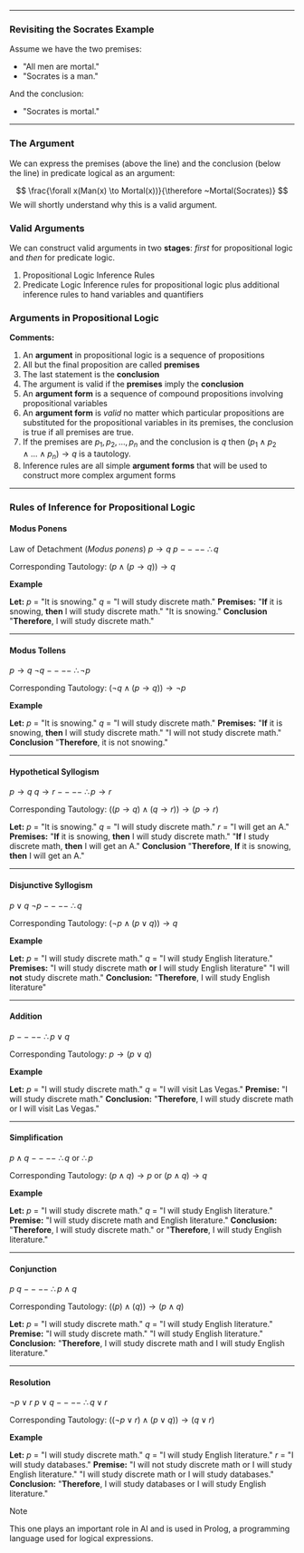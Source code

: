 - - -
### Revisiting the Socrates Example
Assume we have the two premises:
- "All men are mortal."
- "Socrates is a man."

And the conclusion:
- "Socrates is mortal."

- - -
### The Argument
We can express the premises (above the line) and the conclusion (below the line) in predicate logical as an argument:

$$
\frac{\forall x(Man(x) \to Mortal(x))}{\therefore ~Mortal(Socrates)}
$$
We will shortly understand why this is a valid argument.

### Valid Arguments
We can construct valid arguments in two **stages**: *first* for propositional logic and *then* for predicate logic.
1. Propositional Logic
	Inference Rules
2. Predicate Logic
     Inference rules for propositional logic plus additional inference rules to hand variables and quantifiers

### Arguments in Propositional Logic
**Comments:**
1. An **argument** in propositional logic is a sequence of propositions
2. All but the final proposition are called **premises**
3. The last statement is the **conclusion**
4. The argument is valid if the **premises** imply the **conclusion**
5. An **argument form** is a sequence of compound propositions involving propositional variables
6. An **argument form** is *valid* no matter which particular propositions are substituted for the propositional variables in its premises, the conclusion is true if all premises are true.
7. If the premises are $p_{1},p_{2},\dots,p_{n}$ and the conclusion is $q$ then $(p_{1} \land p_{2} \land \dots \land p_{n}) \to q$ is a tautology.
8. Inference rules are all simple **argument forms** that will be used to construct more complex argument forms

- - -
### Rules of Inference for Propositional Logic

#### Modus Ponens
Law of Detachment (*Modus ponens*)
$p \to q$
$p$
$----$
$\therefore q$

Corresponding Tautology:
$(p \land (p \to q)) \to q$

**Example**

**Let:**
	$p$ = "It is snowing."
	$q$ = "I will study discrete math."
**Premises:**
	"**If** it is snowing, **then** I will study discrete math."
	"It is snowing."
**Conclusion**
	"**Therefore**, I will study discrete math."

- - -
#### Modus Tollens
$p \to q$
$\lnot q$
$----$
$\therefore \lnot p$

Corresponding Tautology:
$(\lnot q \land (p \to q)) \to \lnot p$

**Example**

**Let:**
	$p$ = "It is snowing."
	$q$ = "I will study discrete math."
**Premises:**
	"**If** it is snowing, **then** I will study discrete math."
	"I will not study discrete math."
**Conclusion**
	"**Therefore**, it is not snowing."

- - -
#### Hypothetical Syllogism
$p \to q$
$q \to r$
$----$
$\therefore p \to r$

Corresponding Tautology:
$((p \to q) \land (q \to r)) \to (p \to r)$

**Let:**
	$p$ = "It is snowing."
	$q$ = "I will study discrete math."
	$r$ = "I will get an A."
**Premises:**
	"**If** it is snowing, **then** I will study discrete math."
	"**If** I study discrete math, **then** I will get an A."
**Conclusion**
	"**Therefore**, **If** it is snowing, **then** I will get an A."

- - -
#### Disjunctive Syllogism
$p \lor q$
$\lnot p$
$----$
$\therefore q$

Corresponding Tautology:
$(\lnot p \land (p \lor q)) \to q$

**Example**

**Let:**
	$p$ = "I will study discrete math."
	$q$ = "I will study English literature."
**Premises:**
	"I will study discrete math **or** I will study English literature"
	"I will **not** study discrete math."
**Conclusion:**
	"**Therefore**, I will study English literature"

- - -
#### Addition
$p$
$----$
$\therefore p \lor q$

Corresponding Tautology:
$p \to (p \lor q)$

**Example**

**Let:**
	$p$ = "I will study discrete math."
	$q$ = "I will visit Las Vegas."
**Premise:**
	"I will study discrete math."
**Conclusion:**
	"**Therefore**, I will study discrete math or I will visit Las Vegas."

- - -
#### Simplification
$p \land q$
$----$
$\therefore q$ or $\therefore p$

Corresponding Tautology:
$(p \land q) \to p$ or $(p \land q) \to q$

**Example**

**Let:**
	$p$ = "I will study discrete math."
	$q$ = "I will study English literature."
**Premise:**
	"I will study discrete math and English literature."
**Conclusion:**
	"**Therefore**, I will study discrete math." or "**Therefore**, I will study English literature."

- - -
#### Conjunction
$p$
$q$
$----$
$\therefore p \land q$

Corresponding Tautology:
$((p) \land (q)) \to (p \land q)$

**Let:**
	$p$ = "I will study discrete math."
	$q$ = "I will study English literature."
**Premise:**
	"I will study discrete math."
	"I will study English literature."
**Conclusion:**
	"**Therefore**, I will study discrete math and I will study English literature."

- - -
#### Resolution

$\lnot p \lor r$
$p \lor q$
$----$
$\therefore q \lor r$

Corresponding Tautology:
$((\lnot p \lor r) \land (p \lor q)) \to (q \lor r)$

**Example**

**Let:**
	$p$ = "I will study discrete math."
	$q$ = "I will study English literature."
	$r$ = "I will study databases."
**Premise:**
	"I will not study discrete math or I will study English literature."
	"I will study discrete math or I will study databases."
**Conclusion:**
	"**Therefore**, I will study databases or I will study English literature."

> [!Note] 
> This one plays an important role in AI and is used in Prolog, a programming language used for logical expressions.
